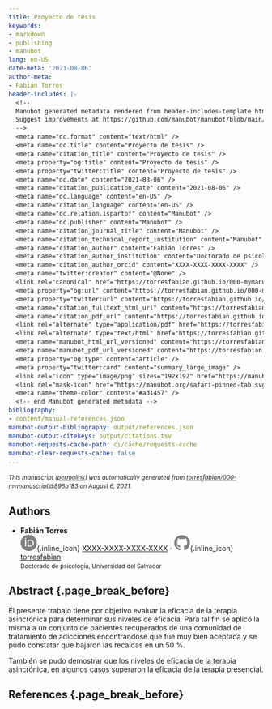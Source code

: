 ```yaml
---
title: Proyecto de tesis
keywords:
- markdown
- publishing
- manubot
lang: en-US
date-meta: '2021-08-06'
author-meta:
- Fabián Torres
header-includes: |-
  <!--
  Manubot generated metadata rendered from header-includes-template.html.
  Suggest improvements at https://github.com/manubot/manubot/blob/main/manubot/process/header-includes-template.html
  -->
  <meta name="dc.format" content="text/html" />
  <meta name="dc.title" content="Proyecto de tesis" />
  <meta name="citation_title" content="Proyecto de tesis" />
  <meta property="og:title" content="Proyecto de tesis" />
  <meta property="twitter:title" content="Proyecto de tesis" />
  <meta name="dc.date" content="2021-08-06" />
  <meta name="citation_publication_date" content="2021-08-06" />
  <meta name="dc.language" content="en-US" />
  <meta name="citation_language" content="en-US" />
  <meta name="dc.relation.ispartof" content="Manubot" />
  <meta name="dc.publisher" content="Manubot" />
  <meta name="citation_journal_title" content="Manubot" />
  <meta name="citation_technical_report_institution" content="Manubot" />
  <meta name="citation_author" content="Fabián Torres" />
  <meta name="citation_author_institution" content="Doctorado de psicología, Universidad del Salvador" />
  <meta name="citation_author_orcid" content="XXXX-XXXX-XXXX-XXXX" />
  <meta name="twitter:creator" content="@None" />
  <link rel="canonical" href="https://torresfabian.github.io/000-mymanuscript/" />
  <meta property="og:url" content="https://torresfabian.github.io/000-mymanuscript/" />
  <meta property="twitter:url" content="https://torresfabian.github.io/000-mymanuscript/" />
  <meta name="citation_fulltext_html_url" content="https://torresfabian.github.io/000-mymanuscript/" />
  <meta name="citation_pdf_url" content="https://torresfabian.github.io/000-mymanuscript/manuscript.pdf" />
  <link rel="alternate" type="application/pdf" href="https://torresfabian.github.io/000-mymanuscript/manuscript.pdf" />
  <link rel="alternate" type="text/html" href="https://torresfabian.github.io/000-mymanuscript/v/896b183c9c42d9ea17e5daf0cfdc8ddc22194912/" />
  <meta name="manubot_html_url_versioned" content="https://torresfabian.github.io/000-mymanuscript/v/896b183c9c42d9ea17e5daf0cfdc8ddc22194912/" />
  <meta name="manubot_pdf_url_versioned" content="https://torresfabian.github.io/000-mymanuscript/v/896b183c9c42d9ea17e5daf0cfdc8ddc22194912/manuscript.pdf" />
  <meta property="og:type" content="article" />
  <meta property="twitter:card" content="summary_large_image" />
  <link rel="icon" type="image/png" sizes="192x192" href="https://manubot.org/favicon-192x192.png" />
  <link rel="mask-icon" href="https://manubot.org/safari-pinned-tab.svg" color="#ad1457" />
  <meta name="theme-color" content="#ad1457" />
  <!-- end Manubot generated metadata -->
bibliography:
- content/manual-references.json
manubot-output-bibliography: output/references.json
manubot-output-citekeys: output/citations.tsv
manubot-requests-cache-path: ci/cache/requests-cache
manubot-clear-requests-cache: false
...
```







<small><em>
This manuscript
([permalink](https://torresfabian.github.io/000-mymanuscript/v/896b183c9c42d9ea17e5daf0cfdc8ddc22194912/))
was automatically generated
from [torresfabian/000-mymanuscript@896b183](https://github.com/torresfabian/000-mymanuscript/tree/896b183c9c42d9ea17e5daf0cfdc8ddc22194912)
on August 6, 2021.
</em></small>

## Authors



+ **Fabián Torres**<br>
    ![ORCID icon](images/orcid.svg){.inline_icon}
    [XXXX-XXXX-XXXX-XXXX](https://orcid.org/XXXX-XXXX-XXXX-XXXX)
    · ![GitHub icon](images/github.svg){.inline_icon}
    [torresfabian](https://github.com/torresfabian)<br>
  <small>
     Doctorado de psicología, Universidad del Salvador
  </small>



## Abstract {.page_break_before}

El presente trabajo tiene por objetivo evaluar la eficacia de la terapia asincrónica para determinar sus niveles de eficacia. Para tal fin se aplicó la misma a un conjunto de pacientes recuperados de una comunidad de tratamiento de adicciones encontrándose que fue muy bien aceptada y se pudo constatar que bajaron las recaídas en un 50 %.

También se pudo demostrar que los niveles de eficacia de la terapia asincrónica, en algunos casos superaron la eficacia de la terapia presencial.


## References {.page_break_before}

<!-- Explicitly insert bibliography here -->
<div id="refs"></div>
